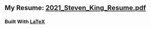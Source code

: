 ## My Resume: [2021_Steven_King_Resume.pdf](https://github.com/StevenKing-Profile/Resume/blob/master/2021_Steven_King_Resume.pdf)

### Built With [LaTeX](https://www.latex-project.org/)
